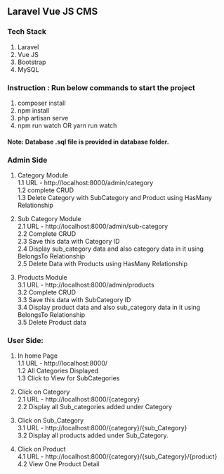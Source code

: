 ## Laravel Vue JS CMS

### Tech Stack
1. Laravel  
2. Vue JS  
3. Bootstrap  
4. MySQL  

### Instruction : Run below commands to start the project  

1. composer install  
2. npm install  
3. php artisan serve  
4. npm run watch OR yarn run watch  

#### Note: Database .sql file is provided in database folder.  

### Admin Side

1. Category Module\
	1.1 URL - http://localhost:8000/admin/category \
	1.2 complete CRUD\
	1.3 Delete Category with SubCategory and Product using HasMany Relationship  

2. Sub Category Module\
	2.1 URL - http://localhost:8000/admin/sub-category \
	2.2 Complete CRUD\
	2.3 Save this data with Category ID\
	2.4 Display sub_category data and also category data in it using BelongsTo Relationship\
	2.5 Delete Data with Products using HasMany Relationship

3. Products Module\
	3.1 URL - http://localhost:8000/admin/products \
	3.2 Complete CRUD\
	3.3 Save this data with SubCategory ID\
	3.4 Display product data and also sub_category data in it using BelongsTo Relationship\
	3.5 Delete Product data  


### User Side:

1. In home Page\
	1.1 URL - http://localhost:8000/ \
	1.2 All Categories Displayed\
	1.3 Click to View for SubCategories

2. Click on Category\
	2.1 URL - http://localhost:8000/{category} \
	2.2 Display all Sub_categories added under Category

3. Click on Sub_Category\
	3.1 URL - http://localhost:8000/{category}/{sub_Category} \
	3.2 Display all products added under Sub_Category.

4. Click on Product\
	4.1 URL - http://localhost:8000/{category}/{sub_Category}/{product} \
	4.2 View One Product Detail

